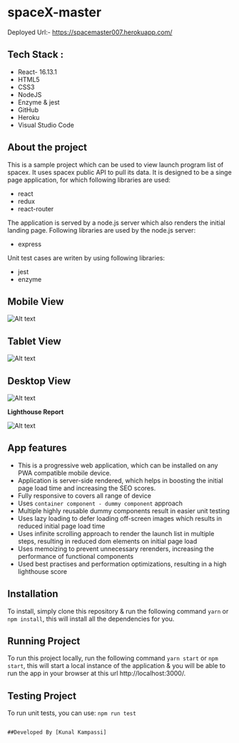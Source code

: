 # spaceX-master

Deployed Url:- https://spacemaster007.herokuapp.com/

## Tech Stack :
- React- 16.13.1
- HTML5
- CSS3
- NodeJS
- Enzyme & jest
- GitHub
- Heroku
- Visual Studio Code


## About the project

This is a sample project which can be used to view launch program list of spacex. It uses spacex public API to pull its data.
It is designed to be a singe page application, for which following libraries are used:

- react
- redux
- react-router

The application is served by a node.js server which also renders the initial landing page. Following libraries are used by the node.js server:

- express

Unit test cases are writen by using following libraries:

- jest
- enzyme


## Mobile View

![Alt text](https://user-images.githubusercontent.com/75033465/106305129-4f431900-6282-11eb-82cd-7ed73ab505d5.PNG?raw=true "Mobile View")

 
## Tablet View

![Alt text](https://user-images.githubusercontent.com/75033465/106305257-76014f80-6282-11eb-9999-315e66322e23.PNG?raw=true "Tablet View")


## Desktop View

![Alt text](https://user-images.githubusercontent.com/75033465/106305308-89acb600-6282-11eb-9671-70ec58febbba.PNG?raw=true "Desktop View")


**Lighthouse Report**

![Alt text](https://user-images.githubusercontent.com/75033465/106305961-60405a00-6283-11eb-9020-69ba6242e2fa.PNG?raw=true "Lighthouse Report")




## App features

- This is a progressive web application, which can be installed on any PWA compatible mobile device.
- Application is server-side rendered, which helps in boosting the initial page load time and increasing the SEO scores.
- Fully responsive to covers all range of device
- Uses `container component - dummy component` approach
- Multiple highly reusable dummy components result in easier unit testing
- Uses lazy loading to defer loading off-screen images which results in reduced initial page load time
- Uses infinite scrolling approach to render the launch list in multiple steps, resulting in reduced dom elements on initial page load
- Uses memoizing to prevent unnecessary rerenders, increasing the performance of functional components
- Used best practises and performation optimizations, resulting in a high lighthouse score

## Installation

To install, simply clone this repository & run the following command `yarn` or `npm install`, this will install all the dependencies for you.

## Running Project

To run this project locally, run the following command `yarn start` or `npm start`, this will start a local instance of the application & you will be able to run the app in your browser at this url http://localhost:3000/.

## Testing Project

To run unit tests, you can use:
`npm run test`



                                                                       ##Developed By [Kunal Kampassi]
